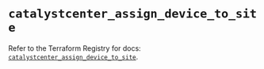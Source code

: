 # `catalystcenter_assign_device_to_site`

Refer to the Terraform Registry for docs: [`catalystcenter_assign_device_to_site`](https://registry.terraform.io/providers/ciscodevnet/catalystcenter/0.4.0/docs/resources/assign_device_to_site).
